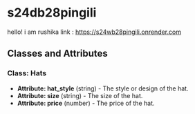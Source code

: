 # s24db28pingili
hello! i am rushika
link : <https://s24wb28pingili.onrender.com>

## Classes and Attributes

### Class: Hats

- **Attribute: hat_style** (string) - The style or design of the hat.
- **Attribute: size** (string) - The size of the hat.
- **Attribute: price** (number) - The price of the hat.
